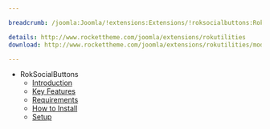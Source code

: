 ```yaml
---

breadcrumb: /joomla:Joomla/!extensions:Extensions/!roksocialbuttons:RokSocialButtons

details: http://www.rockettheme.com/joomla/extensions/rokutilities
download: http://www.rockettheme.com/joomla/extensions/rokutilities/modal/downloads

---
```


* RokSocialButtons
    * [Introduction]()
    * [Key Features](INDEX.md#key-features)
    * [Requirements](INDEX.md#requirements)
    * [How to Install](INDEX.md#how-to-install)
    * [Setup](setup.md)

